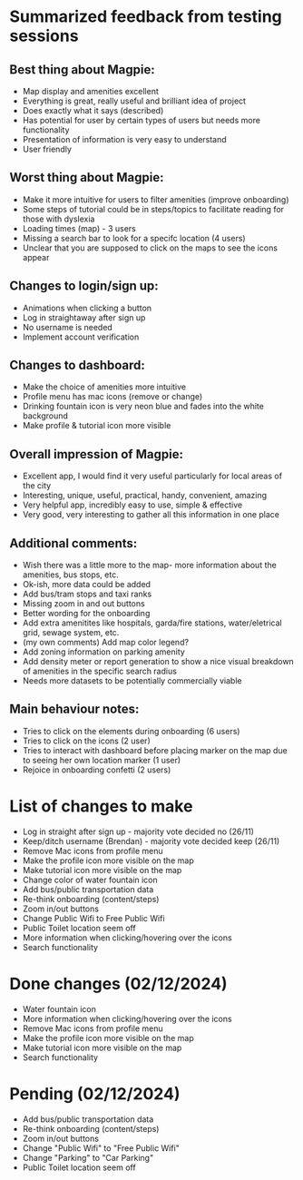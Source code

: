 # Summarized feedback from testing sessions

## Best thing about Magpie:
* Map display and amenities excellent
* Everything is great, really useful and brilliant idea of project
* Does exactly what it says (described)
* Has potential for user by certain types of users but needs more functionality
* Presentation of information is very easy to understand
* User friendly

## Worst thing about Magpie:
* Make it more intuitive for users to filter amenities (improve onboarding)
* Some steps of tutorial could be in steps/topics to facilitate reading for those with dyslexia
* Loading times (map) - 3 users
* Missing a search bar to look for a specifc location (4 users)
* Unclear that you are supposed to click on the maps to see the icons appear

## Changes to login/sign up:
* Animations when clicking a button
* Log in straightaway after sign up
* No username is needed
* Implement account verification

## Changes to dashboard:
* Make the choice of amenities more intuitive
* Profile menu has mac icons (remove or change)
* Drinking fountain icon is very neon blue and fades into the white background
* Make profile & tutorial icon more visible

## Overall impression of Magpie:
* Excellent app, I would find it very useful particularly for local areas of the city
* Interesting, unique, useful, practical, handy, convenient, amazing
* Very helpful app, incredibly easy to use, simple & effective
* Very good, very interesting to gather all this information in one place 

## Additional comments:
* Wish there was a little more to the map- more information about the amenities, bus stops, etc.
* Ok-ish, more data could be added
* Add bus/tram stops and taxi ranks
* Missing zoom in and out buttons
* Better wording for the onboarding
* Add extra amenitites like hospitals, garda/fire stations, water/eletrical grid, sewage system, etc.
* (my own comments) Add map color legend?
* Add zoning information on parking amenity
* Add density meter or report generation to show a nice visual breakdown of amenities in the specific search radius
* Needs more datasets to be potentially commercially viable

## Main behaviour notes:
* Tries to click on the elements during onboarding (6 users)
* Tries to click on the icons (2 user)
* Tries to interact with dashboard before placing marker on the map due to seeing her own location marker (1 user)
* Rejoice in onboarding confetti (2 users)

# List of changes to make
* Log in straight after sign up - majority vote decided no (26/11)
* Keep/ditch username (Brendan) - majority vote decided keep (26/11)
* Remove Mac icons from profile menu
* Make the profile icon more visible on the map
* Make tutorial icon more visible on the map
* Change color of water fountain icon
* Add bus/public transportation data
* Re-think onboarding (content/steps)
* Zoom in/out buttons
* Change Public Wifi to Free Public Wifi
* Public Toilet location seem off
* More information when clicking/hovering over the icons
* Search functionality

# Done changes (02/12/2024)
* Water fountain icon
* More information when clicking/hovering over the icons
* Remove Mac icons from profile menu
* Make the profile icon more visible on the map
* Make tutorial icon more visible on the map
* Search functionality

# Pending (02/12/2024)
* Add bus/public transportation data
* Re-think onboarding (content/steps)
* Zoom in/out buttons
* Change "Public Wifi" to "Free Public Wifi"
* Change "Parking" to "Car Parking"
* Public Toilet location seem off
